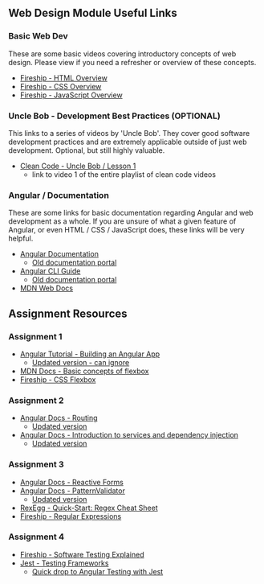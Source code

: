 ## Web Design Module Useful Links

### Basic Web Dev 
These are some basic videos covering introductory concepts of web design. Please view if you need a refresher or overview of these concepts.
- [Fireship - HTML Overview](https://youtu.be/ok-plXXHlWw?si=i2rmfRNDLC6rloka)
- [Fireship - CSS Overview](https://youtu.be/OEV8gMkCHXQ?si=_o3pWGN3XnFfYyKe)
- [Fireship - JavaScript Overview](https://youtu.be/DHjqpvDnNGE?si=gGqnmhXCkRDp2prT)

### Uncle Bob - Development Best Practices (OPTIONAL)
This links to a series of videos by 'Uncle Bob'. They cover good software development practices and are extremely
applicable outside of just web development. Optional, but still highly valuable.
- [Clean Code - Uncle Bob / Lesson 1](https://www.youtube.com/watch?v=7EmboKQH8lM&list=PLmmYSbUCWJ4x1GO839azG_BBw8rkh-zOj)
    - link to video 1 of the entire playlist of clean code videos

### Angular / Documentation
These are some links for basic documentation regarding Angular and web development as a whole. If you are unsure of 
what a given feature of Angular, or even HTML / CSS / JavaScript does, these links will be very helpful.
- [Angular Documentation](https://angular.dev/overview)
    - [Old documentation portal](https://v17.angular.io/docs)
- [Angular CLI Guide](https://angular.dev/tools/cli)
    - [Old documentation portal](https://v17.angular.io/cli)
- [MDN Web Docs](https://developer.mozilla.org/en-US/)

## Assignment Resources

### Assignment 1
- [Angular Tutorial - Building an Angular App](https://v17.angular.io/tutorial/tour-of-heroes/toh-pt0)
    - [Updated version - can ignore](https://angular.dev/tutorials/learn-angular/1-components-in-angular)
- [MDN Docs - Basic concepts of flexbox](https://developer.mozilla.org/en-US/docs/Web/CSS/CSS_flexible_box_layout/Basic_concepts_of_flexbox)
- [Fireship - CSS Flexbox](https://youtu.be/K74l26pE4YA?si=t3HaM10pGGcFQ11I)

### Assignment 2
- [Angular Docs - Routing](https://v17.angular.io/guide/routing-overview)
    - [Updated version](https://angular.dev/guide/routing)
- [Angular Docs - Introduction to services and dependency injection](https://v17.angular.io/guide/architecture-services)
    - [Updated version](https://angular.dev/guide/di)

### Assignment 3
- [Angular Docs - Reactive Forms](https://angular.dev/guide/forms/reactive-forms)
- [Angular Docs - PatternValidator](https://v17.angular.io/api/forms/PatternValidator)
    - [Updated version](https://angular.dev/api/forms/PatternValidator)
- [RexEgg - Quick-Start: Regex Cheat Sheet](https://www.rexegg.com/regex-quickstart.php)
- [Fireship - Regular Expressions](https://youtu.be/sXQxhojSdZM?si=x4KYJHePwfRVcyA1)

### Assignment 4
- [Fireship - Software Testing Explained](https://youtu.be/u6QfIXgjwGQ?si=TxRGziNiakBdHgoZ)
- [Jest - Testing Frameworks](https://jestjs.io/docs/testing-frameworks)
    - [Quick drop to Angular Testing with Jest](https://jestjs.io/docs/testing-frameworks#angularjs)
